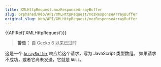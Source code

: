 ```yaml
---
title: XMLHttpRequest.mozResponseArrayBuffer
slug: orphaned/Web/API/XMLHttpRequest/mozResponseArrayBuffer
original_slug: Web/API/XMLHttpRequest/mozResponseArrayBuffer
---
```


{{APIRef('XMLHttpRequest')}}

> **警告：** 自 Gecko 6 以来已过时

这是一个 [`ArrayBuffer`](/zh-CN/docs/Web/JavaScript/Reference/Global_Objects/ArrayBuffer) 响应给这个请求，写为 JavaScript 类型数组。 如果请求不成功，或者它尚未发送，它就是 `NULL`。

